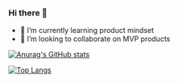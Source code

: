 ### Hi there 👋

- 🌱 I’m currently learning product mindset
- 👯 I’m looking to collaborate on MVP products

[![Anurag's GitHub stats](https://github-readme-stats.vercel.app/api?username=thinhlvv&show_icons=true&theme=radical)](https://github.com/anuraghazra/github-readme-stats)

[![Top Langs](https://github-readme-stats.vercel.app/api/top-langs/?username=thinhlvv&langs_count=8)](https://github.com/anuraghazra/github-readme-stats)
